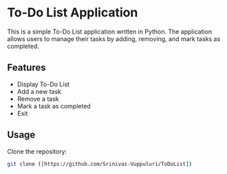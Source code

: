 # To-Do List Application

This is a simple To-Do List application written in Python. The application allows users to manage their tasks by adding, removing, and mark tasks as completed.

## Features

- Display To-Do List 
- Add a new task
- Remove a task
- Mark a task as completed
- Exit

## Usage

Clone the repository:

   ```bash
   git clone ([https://github.com/Srinivas-Vuppuluri/ToDoList])
